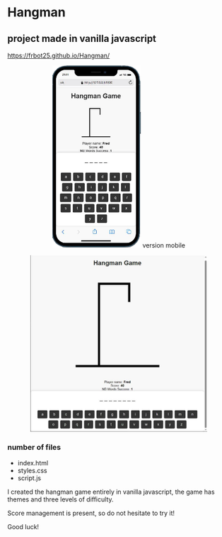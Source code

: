 ﻿
# Hangman
## project made in vanilla javascript
<a href="https://frbot25.github.io/Hangman/">https://frbot25.github.io/Hangman/</a>


<center> <img src="./assets/images/mobile.png" width="200">
version mobile

<img src="./assets/images/desktop.JPG" width="400"> </center>

### number of files
* index.html
* styles.css
* script.js
  

I created the hangman game entirely in vanilla javascript, the game has themes and three levels of difficulty.

Score management is present, so do not hesitate to try it!
  
Good luck!
